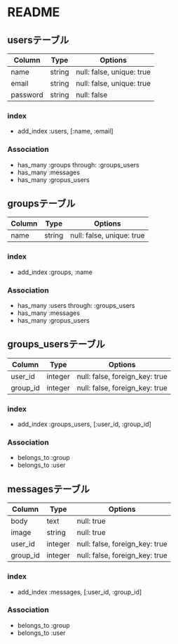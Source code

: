 # README

## usersテーブル

|Column|Type|Options|
|------|----|-------|
|name|string|null: false, unique: true|
|email|string|null: false, unique: true|
|password|string|null: false|

### index
- add_index :users, [:name, :email]

### Association
- has_many :groups through: :groups_users
- has_many :messages
- has_many :gropus_users

## groupsテーブル

|Column|Type|Options|
|------|----|-------|
|name|string|null: false, unique: true|

### index
- add_index :groups, :name

### Association
- has_many :users through: :groups_users
- has_many :messages
- has_many :gropus_users

## groups_usersテーブル

|Column|Type|Options|
|------|----|-------|
|user_id|integer|null: false, foreign_key: true|
|group_id|integer|null: false, foreign_key: true|

### index
- add_index :groups_users, [:user_id, :group_id]

### Association
- belongs_to :group
- belongs_to :user

## messagesテーブル

|Column|Type|Options|
|------|----|-------|
|body|text|null: true|
|image|string|null: true|
|user_id|integer|null: false, foreign_key: true|
|group_id|integer|null: false, foreign_key: true|

### index
- add_index :messages, [:user_id, :group_id]

### Association
- belongs_to :group
- belongs_to :user